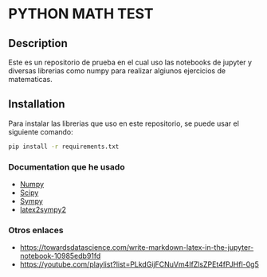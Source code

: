 # PYTHON MATH TEST

## Description

Este es un repositorio de prueba en el cual uso las notebooks de jupyter y diversas librerias como numpy para realizar algiunos ejercicios de matematicas.

## Installation

Para instalar las librerias que uso en este repositorio, se puede usar el siguiente comando:

```bash
pip install -r requirements.txt
```

### Documentation que he usado

* [Numpy](https://numpy.org/doc/stable/index.html)
* [Scipy](https://docs.scipy.org/doc/scipy/index.html)
* [Sympy](https://docs.sympy.org/latest/index.html)
* [latex2sympy2](https://pypi.org/project/latex2sympy2/)

### Otros enlaces

* <https://towardsdatascience.com/write-markdown-latex-in-the-jupyter-notebook-10985edb91fd>
* <https://youtube.com/playlist?list=PLkdGijFCNuVm4IfZlsZPEt4fPJHfl-0g5>
